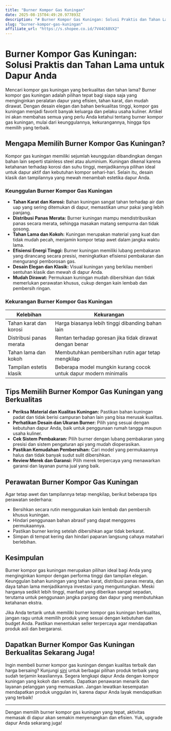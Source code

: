 ```yaml
---
title: "Burner Kompor Gas Kuningan"
date: 2025-08-15T04:49:20.977893Z
description: "# Burner Kompor Gas Kuningan: Solusi Praktis dan Tahan Lama untuk Dapur Anda..."
slug: "burner-kompor-gas-kuningan"
affiliate_url: "https://s.shopee.co.id/7V44C68VX2"
---
```

# Burner Kompor Gas Kuningan: Solusi Praktis dan Tahan Lama untuk Dapur Anda

Mencari kompor gas kuningan yang berkualitas dan tahan lama? Burner kompor gas kuningan adalah pilihan tepat bagi siapa saja yang menginginkan peralatan dapur yang efisien, tahan karat, dan mudah dirawat. Dengan desain elegan dan bahan berkualitas tinggi, kompor gas kuningan menjadi favorit banyak keluarga dan pelaku usaha kuliner. Artikel ini akan membahas semua yang perlu Anda ketahui tentang burner kompor gas kuningan, mulai dari keunggulannya, kekurangannya, hingga tips memilih yang terbaik.

## Mengapa Memilih Burner Kompor Gas Kuningan?

Kompor gas kuningan memiliki sejumlah keunggulan dibandingkan dengan bahan lain seperti stainless steel atau aluminium. Kuningan dikenal karena ketahanan terhadap korosi dan suhu tinggi, menjadikannya pilihan ideal untuk dapur aktif dan kebutuhan kompor sehari-hari. Selain itu, desain klasik dan tampilannya yang mewah menambah estetika dapur Anda.

### Keunggulan Burner Kompor Gas Kuningan

- **Tahan Karat dan Korosi:** Bahan kuningan sangat tahan terhadap air dan uap yang sering ditemukan di dapur, memastikan umur pakai yang lebih panjang.
- **Distribusi Panas Merata:** Burner kuningan mampu mendistribusikan panas secara merata, sehingga masakan matang sempurna dan tidak gosong.
- **Tahan Lama dan Kokoh:** Kuningan merupakan material yang kuat dan tidak mudah pecah, menjamin kompor tetap awet dalam jangka waktu lama.
- **Efisiensi Energi Tinggi:** Burner kuningan memiliki lubang pembakaran yang dirancang secara presisi, meningkatkan efisiensi pembakaran dan mengurangi pemborosan gas.
- **Desain Elegan dan Klasik:** Visual kuningan yang berkilau memberi sentuhan klasik dan mewah di dapur Anda.
- **Mudah Dirawat:** Permukaan kuningan mudah dibersihkan dan tidak memerlukan perawatan khusus, cukup dengan kain lembab dan pembersih ringan.

### Kekurangan Burner Kompor Gas Kuningan

| Kelebihan | Kekurangan |
|------------|-------------|
| Tahan karat dan korosi | Harga biasanya lebih tinggi dibanding bahan lain |
| Distribusi panas merata | Rentan terhadap goresan jika tidak dirawat dengan benar |
| Tahan lama dan kokoh | Membutuhkan pembersihan rutin agar tetap mengkilap |
| Tampilan estetis klasik | Beberapa model mungkin kurang cocok untuk dapur modern minimalis |

## Tips Memilih Burner Kompor Gas Kuningan yang Berkualitas

- **Periksa Material dan Kualitas Kuningan:** Pastikan bahan kuningan padat dan tidak berisi campuran bahan lain yang bisa merusak kualitas.
- **Perhatikan Desain dan Ukuran Burner:** Pilih yang sesuai dengan kebutuhan dapur Anda, baik untuk penggunaan rumah tangga maupun usaha kuliner.
- **Cek Sistem Pembakaran:** Pilih burner dengan lubang pembakaran yang presisi dan sistem pengaturan api yang mudah dioperasikan.
- **Pastikan Kemudahan Pembersihan:** Cari model yang permukaannya halus dan tidak banyak sudut sulit dibersihkan.
- **Review Merek dan Garansi:** Pilih merek terpercaya yang menawarkan garansi dan layanan purna jual yang baik.

## Perawatan Burner Kompor Gas Kuningan

Agar tetap awet dan tampilannya tetap mengkilap, berikut beberapa tips perawatan sederhana:

- Bersihkan secara rutin menggunakan kain lembab dan pembersih khusus kuningan.
- Hindari penggunaan bahan abrasif yang dapat menggores permukaannya.
- Pastikan burner kering setelah dibersihkan agar tidak berkarat.
- Simpan di tempat kering dan hindari paparan langsung cahaya matahari berlebihan.

## Kesimpulan

Burner kompor gas kuningan merupakan pilihan ideal bagi Anda yang menginginkan kompor dengan performa tinggi dan tampilan elegan. Keunggulan bahan kuningan yang tahan karat, distribusi panas merata, dan daya tahan lama menjadikannya investasi yang menguntungkan. Meski harganya sedikit lebih tinggi, manfaat yang diberikan sangat sepadan, terutama untuk penggunaan jangka panjang dan dapur yang membutuhkan ketahanan ekstra.

Jika Anda tertarik untuk memiliki burner kompor gas kuningan berkualitas, jangan ragu untuk memilih produk yang sesuai dengan kebutuhan dan budget Anda. Pastikan menentukan seller terpercaya agar mendapatkan produk asli dan bergaransi.

## Dapatkan Burner Kompor Gas Kuningan Berkualitas Sekarang Juga!

Ingin membeli burner kompor gas kuningan dengan kualitas terbaik dan harga bersaing? Kunjungi [sini](https://s.shopee.co.id/7V44C68VX2) untuk berbagai pilihan produk terbaik yang sudah terjamin keasliannya. Segera lengkapi dapur Anda dengan kompor kuningan yang kokoh dan estetis. Dapatkan penawaran menarik dan layanan pelanggan yang memuaskan. Jangan lewatkan kesempatan mendapatkan produk unggulan ini, karena dapur Anda layak mendapatkan yang terbaik!

---

Dengan memilih burner kompor gas kuningan yang tepat, aktivitas memasak di dapur akan semakin menyenangkan dan efisien. Yuk, upgrade dapur Anda sekarang juga!
